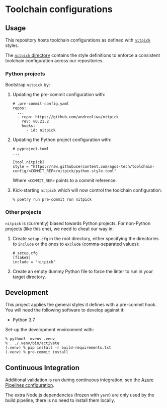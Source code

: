 # Toolchain configurations

## Usage

This repository hosts toolchain configurations as defined with
[`nitpick`](https://nitpick.readthedocs.io) styles.

The [`nitpick` directory](nitpick) contains the style definitions to enforce a
consistent toolchain configuration across our repositories.

### Python projects

Bootstrap `nitpick` by:

1. Updating the pre-commit configuration with:

   ```
   # .pre-commit-config.yaml
   repos:
     ...
     - repo: https://github.com/andreoliwa/nitpick
       rev: v0.21.2
       hooks:
         - id: nitpick
   ```

2. Updating the Python project configuration with:

   ```
   # pyproject.toml
   ...

   [tool.nitpick]
   style = "https://raw.githubusercontent.com/agos-tech/toolchain-config/<COMMIT_REF>/nitpick/python-style.toml"
   ```

   Where `<COMMIT_REF>` points to a commit reference.

3. Kick-starting `nitpick` which will now control the toolchain configuration:
   ```
   % poetry run pre-commit run nitpick
   ```

### Other projects

`nitpick` is (currently) biased towards Python projects. For non-Python projects
(like this one), we need to cheat our way in:

1. Create `setup.cfg` in the root directory, either specifying the directories
   to `include` or the ones to `exclude` (comma-separated values):

   ```
   # setup.cfg
   [flake8]
   include = "nitpick"
   ```

2. Create an empty dummy Python file to force the linter to run in your target
   directory.

## Development

This project applies the general styles it defines with a pre-commit hook. You
will need the following software to develop against it:

- Python 3.7

Set-up the development environment with:

```
% python3 -mvenv .venv
% . ./.venv/bin/activate
(.venv) % pip install -r build-requirements.txt
(.venv) % pre-commit install
```

## Continuous Integration

Additional validation is run during continuous integration, see the
[Azure Pipelines configuration](azure-pipelines.yml).

The extra Node.js dependencies (frozen with `yarn`) are only used by the build
pipeline, there is no need to install them locally.
